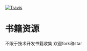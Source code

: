 [![Travis](https://img.shields.io/badge/sherryriver-%E6%9C%A8%E6%9C%A8%E4%B8%89%E5%8F%AF-brightgreen.svg)]()
# 书籍资源

不限于技术开发书籍收集
欢迎fork和star 
